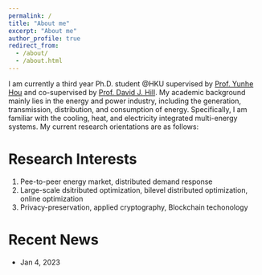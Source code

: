 ```yaml
---
permalink: /
title: "About me"
excerpt: "About me"
author_profile: true
redirect_from: 
  - /about/
  - /about.html
---
```


I am currently a third year Ph.D. student @HKU supervised by [Prof. Yunhe Hou](https://www.eee.hku.hk/people/yhhou/) and co-supervised by [Prof. David J. Hill](https://www.eee.hku.hk/people/dhill/). My academic background mainly lies in the energy and power industry, including the generation, transmission, distribution, and consumption of energy. Specifically, I am familiar with the cooling, heat, and electricity integrated multi-energy systems. My current research orientations are as follows:


Research Interests
======
1. Pee-to-peer energy market, distributed demand response
2. Large-scale dsitributed optimization, bilevel distributed optimization, online optimization
3. Privacy-preservation, applied cryptography, Blockchain techonology

Recent News
======
* Jan 4, 2023  
